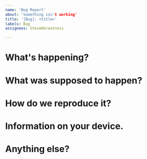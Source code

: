 ```yaml
---
name: 'Bug Report'
about: 'Something isn't working'
title: '[Bug]: <title>'
labels: Bug
assignees: Steve0Greatness

---
```


<!--
Note: Please search to see if an issue already exists for the bug you encountered.
-->

# What's happening?
<!-- A concise description of what you're experiencing. -->

# What was supposed to happen?
<!-- A concise description of what you expected to happen. -->

# How do we reproduce it?
<!--
Example: steps to reproduce the behavior:
1. In this environment...
2. With this config...
3. Run '...'
4. See error...
-->

# Information on your device.
<!--
Example:
- OS: Ubuntu 20.04
- Browser: Firefox 98.0.1
-->

# Anything else?
<!--
Links? References? Anything that will give us more context about the issue that you are encountering!
-->